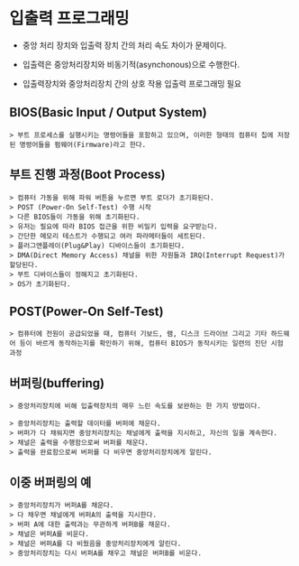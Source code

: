 # 입출력 프로그래밍

- 중앙 처리 장치와 입출력 장치 간의 처리 속도 차이가 문제이다.

- 입출력은 중앙처리장치와 비동기적(asynchonous)으로 수행한다.

- 입출력장치와 중앙처리장치 간의 상호 작용 입출력 프로그래밍 필요

## BIOS(Basic Input / Output System)
    > 부트 프로세스를 실행시키는 명령어들을 포함하고 있으며, 이러한 형태의 컴퓨터 칩에 저장된 명령어들을 펌웨어(Firmware)라고 한다.


## 부트 진행 과정(Boot Process)

    > 컴퓨터 가동을 위해 파워 버튼을 누르면 부트 로더가 초기화된다.
    > POST (Power-On Self-Test) 수행 시작
    > 다른 BIOS들이 가동을 위해 초기화된다.
    > 유저는 필요에 따라 BIOS 접근을 위한 비밀키 입력을 요구받는다.
    > 간단한 메모리 테스트가 수행되고 여러 파라메터들이 세트된다.
    > 플러그앤플레이(Plug&Play) 디바이스들이 초기화된다.
    > DMA(Direct Memory Access) 채널을 위한 자원들과 IRQ(Interrupt Request)가 할당된다.
    > 부트 디바이스들이 정해지고 초기화된다.
    > OS가 초기화된다.


## POST(Power-On Self-Test)

    > 컴퓨터에 전원이 공급되었을 때, 컴퓨터 기보드, 램, 디스크 드라이브 그리고 기타 하드웨어 등이 바르게 동작하는지를 확인하기 위해, 컴퓨터 BIOS가 동작시키는 일련의 진단 시험 과정



## 버퍼링(buffering) 

    > 중앙처리장치에 비해 입출력장치의 매우 느린 속도를 보완하는 한 가지 방법이다.

    > 중앙처리장치는 출력할 데이터를 버퍼에 채운다.
    > 버퍼가 다 채워지면 중앙처리장치는 채널에게 출력을 지시하고, 자신의 일을 계속한다.
    > 채널은 출력을 수행함으로써 버퍼를 채운다.
    > 출력을 완료함으로써 버퍼를 다 비우면 중앙처리장치에게 알린다.



## 이중 버퍼링의 예
    > 중앙처리장치가 버퍼A를 채운다.
    > 다 채우면 채널에게 버퍼A의 출력을 지시한다.
    > 버퍼 A에 대한 출력과는 무관하게 버퍼B를 채운다.
    > 채널은 버퍼A를 비운다.
    > 채널은 버퍼A를 다 비웠음을 중앙처리장치에게 알린다.
    > 중앙처리장치는 다시 버퍼A를 채우고 채널은 버퍼B를 비운다. 